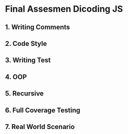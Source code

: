 # Final Assesmen Dicoding JS

## 1. Writing Comments
## 2. Code Style
## 3. Writing Test
## 4. OOP
## 5. Recursive
## 6. Full Coverage Testing
## 7. Real World Scenario

